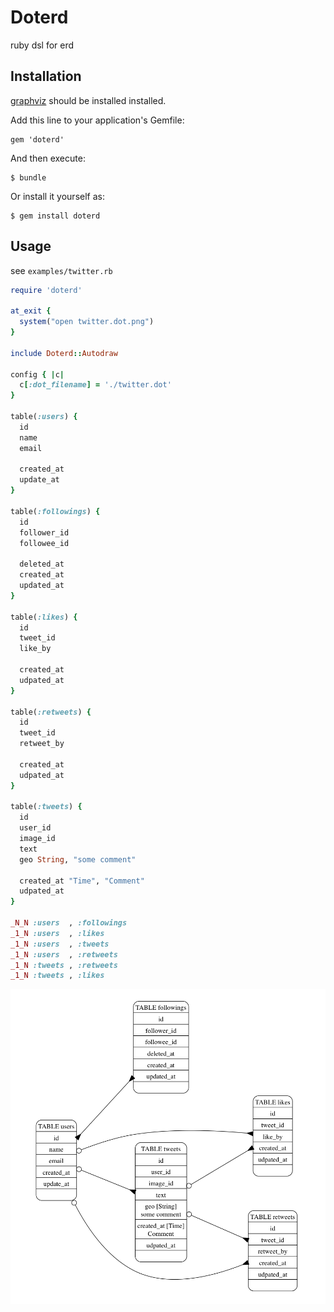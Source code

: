 # Doterd

ruby dsl for erd

## Installation

[graphviz](http://www.graphviz.org/Download_macos.php) should be installed installed.

Add this line to your application's Gemfile:

    gem 'doterd'

And then execute:

    $ bundle

Or install it yourself as:

    $ gem install doterd


## Usage

see `examples/twitter.rb`

```ruby
require 'doterd'

at_exit {
  system("open twitter.dot.png")
}

include Doterd::Autodraw

config { |c|
  c[:dot_filename] = './twitter.dot'
}

table(:users) {
  id
  name
  email

  created_at
  update_at
}

table(:followings) {
  id
  follower_id
  followee_id

  deleted_at
  created_at
  updated_at
}

table(:likes) {
  id
  tweet_id
  like_by

  created_at
  udpated_at
}

table(:retweets) {
  id
  tweet_id
  retweet_by

  created_at
  udpated_at
}

table(:tweets) {
  id
  user_id
  image_id
  text
  geo String, "some comment"

  created_at "Time", "Comment"
  udpated_at
}

_N_N :users  , :followings
_1_N :users  , :likes
_1_N :users  , :tweets
_1_N :users  , :retweets
_1_N :tweets , :retweets
_1_N :tweets , :likes
```

![twitter](examples/twitter.dot.png)

